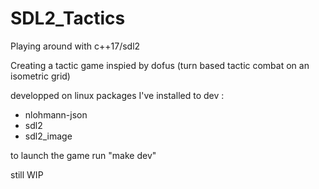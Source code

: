 # SDL2_Tactics

Playing around with c++17/sdl2 

Creating a tactic game inspied by dofus (turn based tactic combat on an isometric grid)

developped on linux
packages I've installed to dev :

- nlohmann-json
- sdl2
- sdl2_image

to launch the game run "make dev"

still WIP


